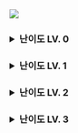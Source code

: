 <img src="https://programmers.co.kr/assets/img-meta-programmers-e00862a7c9acd8ef5164f8c85b3ab0127d083ab59b3a98d7219690bd3570bf35.png">

<h3>
<details>
<summary>난이도 LV. 0</summary>

- [두 수의 곱](https://school.programmers.co.kr/learn/courses/30/lessons/120804)
- [숫자 비교하기](https://school.programmers.co.kr/learn/courses/30/lessons/120807)
</details>
</h3>

<h3>
<details>
<summary>난이도 LV. 1</summary>

- []()
- []()

</details>
</h3>

<h3>
<details>
<summary>난이도 LV. 2</summary>

- []()
- []()

</details>
</h3>

<h3>
<details>
<summary>난이도 LV. 3</summary>

- []()
- []()

</details>
</h3>